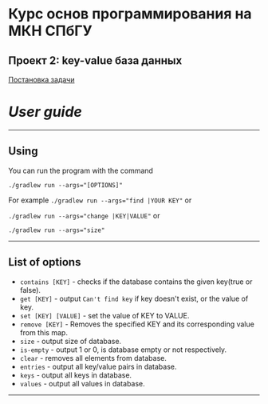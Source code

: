 # Курс основ программирования на МКН СПбГУ
## Проект 2: key-value база данных

[Постановка задачи](./TASK.md)

# *User guide*  

---

## Using

You can run the program with the command <br>
``` #bash
./gradlew run --args="[OPTIONS]"
```

For example ```./gradlew run --args="find |YOUR KEY"``` or

```./gradlew run --args="change |KEY|VALUE"``` or

```./gradlew run --args="size"```


---

## List of options

+ ```contains [KEY]``` - checks if the database contains the given key(true or false).
+ ```get [KEY]``` - output ```Can't find key``` if key doesn't exist, or the value of key.
+ ```set [KEY] [VALUE]``` - set the value of KEY to VALUE.
+ ```remove [KEY]``` - Removes the specified KEY and its corresponding value from this map.
+ ```size``` - output size of database.
+ ```is-empty``` - output 1 or 0, is database empty or not respectively.
+ ```clear``` - removes all elements from database.
+ ```entries``` - output all key/value pairs in database.
+ ```keys``` - output all keys in database.
+ ```values``` - output all values in database.
---
